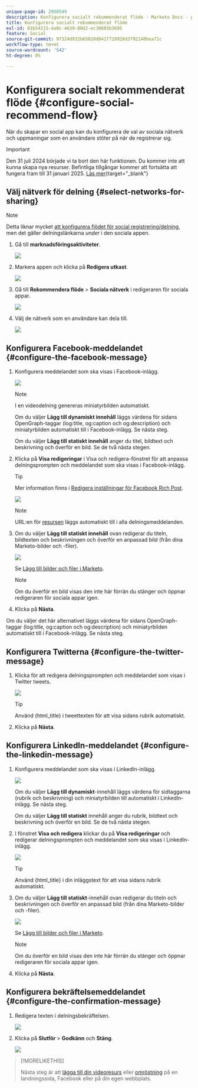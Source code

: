```yaml
---
unique-page-id: 2950549
description: Konfigurera socialt rekommenderat flöde - Marketo Docs - produktdokumentation
title: Konfigurera socialt rekommenderat flöde
exl-id: 01b54215-4a0c-4639-80d2-ec30603b3695
feature: Social
source-git-commit: 97324d932b65020d041f728928d3792140bea71c
workflow-type: tm+mt
source-wordcount: '542'
ht-degree: 0%

---
```


# Konfigurera socialt rekommenderat flöde {#configure-social-recommend-flow}

När du skapar en social app kan du konfigurera de val av sociala nätverk och uppmaningar som en användare stöter på när de registrerar sig.

>[!IMPORTANT]
>
>Den 31 juli 2024 började vi ta bort den här funktionen. Du kommer inte att kunna skapa nya resurser. Befintliga tillgångar kommer att fortsätta att fungera fram till 31 januari 2025. [Läs mer](https://nation.marketo.com/t5/employee-blogs/marketo-engage-social-features-deprecation/ba-p/351977){target="_blank"}

## Välj nätverk för delning {#select-networks-for-sharing}

>[!NOTE]
>
>Detta liknar mycket [att konfigurera flödet för social registrering/delning](/help/marketo/product-docs/demand-generation/social/configuring-social-actions/configure-social-sign-up-share-flow.md), men det gäller delningslänkarna _under_ i den sociala appen.

1. Gå till **marknadsföringsaktiviteter**.

   ![](assets/login-marketing-activities-1.png)

1. Markera appen och klicka på **Redigera utkast**.

   ![](assets/image2014-9-22-11-3a51-3a6.png)

1. Gå till **Rekommendera flöde** > **Sociala nätverk** i redigeraren för sociala appar.

   ![](assets/recommendedflow.png)

1. Välj de nätverk som en användare kan dela till.

   ![](assets/socialnetworkschoose.png)

## Konfigurera Facebook-meddelandet {#configure-the-facebook-message}

1. Konfigurera meddelandet som ska visas i Facebook-inlägg.

   ![](assets/image2014-9-22-11-3a53-3a21.png)

   >[!NOTE]
   >
   >I en videodelning genereras miniatyrbilden automatiskt.

   Om du väljer **Lägg till dynamiskt innehåll** läggs värdena för sidans OpenGraph-taggar (log:title, og:caption och og:description) och miniatyrbilden automatiskt till i Facebook-inlägg. Se nästa steg.

   Om du väljer **Lägg till statiskt innehåll** anger du titel, bildtext och beskrivning och överför en bild. Se de två nästa stegen.

1. Klicka på **Visa redigeringar** i Visa och redigera-fönstret för att anpassa delningsprompten och meddelandet som ska visas i Facebook-inlägg.

   >[!TIP]
   >
   >Mer information finns i [Redigera inställningar för Facebook Rich Post](/help/marketo/product-docs/demand-generation/facebook/edit-facebook-rich-post-settings.md).

   ![](assets/image2014-9-22-11-3a54-3a36.png)

   >[!NOTE]
   >
   >URL:en för [resursen](/help/marketo/product-docs/demand-generation/social/social-functions/choose-the-share-url-for-a-social-app.md) läggs automatiskt till i alla delningsmeddelanden.

1. Om du väljer **Lägg till statiskt innehåll** ovan redigerar du titeln, bildtexten och beskrivningen och överför en anpassad bild (från dina Marketo-bilder och -filer).

   ![](assets/image2014-9-22-11-3a55-3a14.png)

   Se [Lägg till bilder och filer i Marketo](/help/marketo/product-docs/demand-generation/images-and-files/add-images-and-files-to-marketo.md).

   >[!NOTE]
   >
   >Om du överför en bild visas den inte här förrän du stänger och öppnar redigeraren för sociala appar igen.

1. Klicka på **Nästa**.

Om du väljer det här alternativet läggs värdena för sidans OpenGraph-taggar (log:title, og:caption och og:description) och miniatyrbilden automatiskt till i Facebook-inlägg. Se nästa steg.

## Konfigurera Twitterna {#configure-the-twitter-message}

1. Klicka för att redigera delningsprompten och meddelandet som visas i Twitter tweets.

   ![](assets/image2014-9-22-12-3a2-3a40.png)

   >[!TIP]
   >
   >Använd {html_title} i tweettexten för att visa sidans rubrik automatiskt.

1. Klicka på **Nästa**.

## Konfigurera LinkedIn-meddelandet {#configure-the-linkedin-message}

1. Konfigurera meddelandet som ska visas i LinkedIn-inlägg.

   ![](assets/image2014-9-22-12-3a3-3a21.png)

   Om du väljer **Lägg till dynamiskt**-innehåll läggs värdena för sidtaggarna (rubrik och beskrivning) och miniatyrbilden till automatiskt i LinkedIn-inlägg. Se nästa steg.

   Om du väljer **Lägg till statiskt** innehåll anger du rubrik, bildtext och beskrivning och överför en bild. Se de två nästa stegen.

1. I fönstret **Visa och redigera** klickar du på **Visa redigeringar** och redigerar delningsprompten och meddelandet som ska visas i LinkedIn-inlägg.

   ![](assets/image2014-9-22-12-3a3-3a38.png)

   >[!TIP]
   >
   >Använd {html_title} i din inläggstext för att visa sidans rubrik automatiskt.

1. Om du väljer **Lägg till statiskt**-innehåll ovan redigerar du titeln och beskrivningen och överför en anpassad bild (från dina Marketo-bilder och -filer).

   ![](assets/image2014-9-22-12-3a4-3a43.png)

   Se [Lägg till bilder och filer i Marketo](/help/marketo/product-docs/demand-generation/images-and-files/add-images-and-files-to-marketo.md).

   >[!NOTE]
   >
   >Om du överför en bild visas den inte här förrän du stänger och öppnar redigeraren för sociala appar igen.

1. Klicka på **Nästa**.

## Konfigurera bekräftelsemeddelandet {#configure-the-confirmation-message}

1. Redigera texten i delningsbekräftelsen.

   ![](assets/image2014-9-22-12-3a5-3a30.png)

1. Klicka på **Slutför** > **Godkänn** och **Stäng**.

   ![](assets/image2014-9-22-12-3a5-3a45.png)

>[!MORELIKETHIS]
>
>Nästa steg är att [lägga till din videoresurs](/help/marketo/product-docs/demand-generation/social/configuring-social-actions/customize-video-share-flow.md) eller [omröstning](/help/marketo/product-docs/demand-generation/social/creating-a-poll/create-a-poll.md) på en landningssida, Facebook eller på din egen webbplats.
